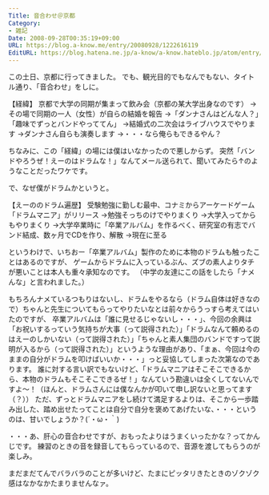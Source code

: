 ```yaml
---
Title: 音合わせ＠京都
Category:
- 雑記
Date: 2008-09-28T00:35:19+09:00
URL: https://blog.a-know.me/entry/20080928/1222616119
EditURL: https://blog.hatena.ne.jp/a-know/a-know.hateblo.jp/atom/entry/12921228815727980203
---
```


この土日、京都に行ってきました。
でも、観光目的でもなんでもない、タイトル通り、「音合わせ」をしに。


【経緯】
京都で大学の同期が集まって飲み会（京都の某大学出身なのです）
→その場で同期の一人（女性）が自らの結婚を報告
→「ダンナさんはどんな人？」「趣味でずっとバンドやっててん」
→結婚式の二次会はライブハウスでやります
→ダンナさん自らも演奏します
→・・・なら俺らもできるやん？


ちなみに、この「経緯」の場には僕はいなかったので悪しからず。
突然「バンドやろうぜ！えーのはドラムな！」なんてメール送られて、聞いてみたら↑のようなことだったワケです。

で、なぜ僕がドラムかというと。


【えーののドラム遍歴】
受験勉強に勤しむ最中、コナミからアーケードゲーム「ドラムマニア」がリリース
→勉強そっちのけでやりまくり
→大学入ってからもやりまくり
→大学卒業時に「卒業アルバム」を作るべく、研究室の有志でバンド結成、数ヶ月でCDを作り、解散
→現在に至る


というわけで、いちおー「卒業アルバム」製作のために本物のドラムも触ったことはあるのですが、
ゲームからドラムに入っているぶん、ズブの素人よりタチが悪いことは本人も重々承知なのです。
（中学の友達にこの話をしたら「ナメんな」と言われました。）


もちろんナメているつもりはないし、ドラムをやるなら（ドラム自体は好きなので）ちゃんと先生についてもらってやりたいなとは前々からうっすら考えてはいたのですが、
卒業アルバムは「誰に見せるじゃないし・・・」、今回の余興は「お祝いするっていう気持ちが大事（って説得された）」「ドラムなんて頼めるのはえーのしかいない（って説得された）」「ちゃんと素人集団のバンドですって説明が入るから（って説得された）」というような理由があり、「まぁ、今回は今のままの自分がドラムを叩けばいいか・・・」っと妥協してしまった次第なのであります。
誰に対する言い訳でもないけど、「ドラムマニアはそこそこできるから、本物のドラムもそこそこできるぜ！」なんていう勘違いは全くしてないんですよ〜！（ほんと、ドラムさんには僕なんかが叩いて申し訳ないと思ってます（？））
ただ、ずっとドラムマニアをし続けて満足するよりは、そこから一歩踏み出した、踏め出せたってことは自分で自分を褒めてあげたいな、・・・というのは、甘いでしょうか？(´・ω・｀)


・・・あ、肝心の音合わせですが、おもったよりはうまくいったかな？ってかんじです。
練習のときの音を録音してもらっているので、音源を渡してもらうのが楽しみ。


まだまだてんでバラバラのことが多いけど、たまにピッタリきたときのゾクゾク感はなかなかたまりませんなァ。
